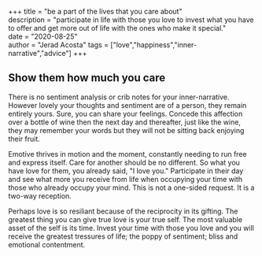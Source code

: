 +++
title = "be a part of the lives that you care about"  
description = "participate in life with those you love to invest what you have to offer and get more out of life with the ones who make it special."  
date = "2020-08-25"  
author = "Jerad Acosta"
tags = ["love","happiness","inner-narrative","advice"]
+++

## Show them how much you care  

There is no sentiment analysis or crib notes for your inner-narrative. However lovely your thoughts and sentiment are of a person, they remain entirely yours. Sure, you can share your feelings. Concede this affection over a bottle of wine then the next day and thereafter, just like the wine, they may remember your words but they will not be sitting back enjoying their fruit.  

Emotive thrives in motion and the moment, constantly needing to run free and express itself. Care for another should be no different. So what you have love for them, you already said, "I love you." Participate in their day and see what more you receive from life when occupying your time with those who already occupy your mind. This is not a one-sided request. It is a two-way reception.  

Perhaps love is so resiliant because of the reciprocity in its gifting. The greatest thing you can give true love is your true self. The most valuable asset of the self is its time. Invest your time with those you love and you will receive the greatest tressures of life; the poppy of sentiment; bliss and emotional contentment.

